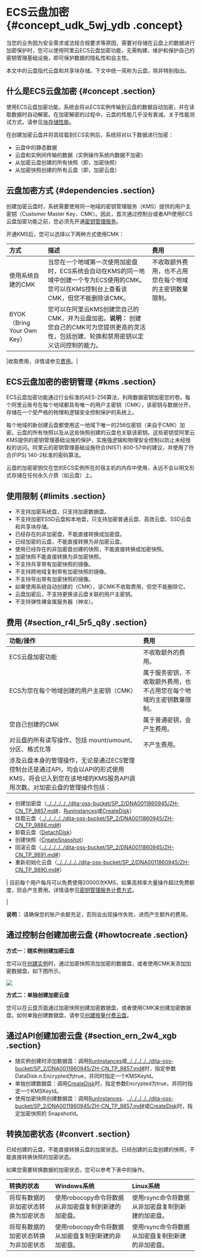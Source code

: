 # ECS云盘加密 {#concept_udk_5wj_ydb .concept}

当您的业务因为安全需求或法规合规要求等原因，需要对存储在云盘上的数据进行加密保护时，您可以使用阿里云ECS云盘加密功能，无需构建、维护和保护自己的密钥管理基础设施，即可保护数据的隐私性和自主性。

本文中的云盘指代云盘和共享块存储。下文中统一简称为云盘，除非特别指出。

## 什么是ECS云盘加密 {#concept .section}

使用ECS云盘加密功能，系统会将从ECS实例传输到云盘的数据自动加密，并在读取数据时自动解密。在加密解密的过程中，云盘的性能几乎没有衰减。关于性能测试方式，请参见[块存储性能](../../../../../cn.zh-CN/块存储/块存储性能.md#)。

在创建加密云盘并将其挂载到ECS实例后，系统将对以下数据进行加密：

-   云盘中的静态数据
-   云盘和实例间传输的数据（实例操作系统内数据不加密）
-   从加密云盘创建的所有快照（即，加密快照）
-   从加密快照创建的所有云盘（即，加密云盘）

## 云盘加密方式 {#dependencies .section}

创建加密云盘时，系统需要使用同一地域的密钥管理服务（KMS）提供的用户主密钥（Customer Master Key，CMK）。因此，首次通过控制台或者API使用ECS云盘加密功能之前，您必须先开通[密钥管理服务](https://www.aliyun.com/product/kms)。

开通KMS后，您可以选择以下两种方式使用CMK：

|方式|描述|费用|
|:-|:-|:-|
|使用系统自建的CMK|当您在一个地域第一次使用加密盘时，ECS系统会自动在KMS的同一地域中创建一个专为ECS使用的CMK。您可以在KMS控制台上查看该CMK，但您不能删除该CMK。|不收取额外费用，也不占用您在每个地域的主密钥数量限制。|
|BYOK（Bring Your Own Key）|您可以在阿里云KMS创建您自己的CMK，并为云盘加密。**说明：** 创建您自己的CMK可为您提供更高的灵活性，包括创建、轮换和禁用密钥以定义访问控制的能力。

|收取费用，详情请参见[费用](#)。|

## ECS云盘加密的密钥管理 {#kms .section}

ECS云盘加密功能通过行业标准的AES-256算法，利用数据密钥加密您的卷。每个阿里云账号在每个地域都具有唯一的用户主密钥（CMK），该密钥与数据分开，存储在一个受严格的物理和逻辑安全控制保护的系统上。

每个地域的新创建云盘都使用这一地域下唯一的256位密钥（来自于CMK）加密。云盘的所有快照以及从这些快照创建的云盘也关联该密钥。这些密钥受阿里云KMS提供的密钥管理基础设施的保护，实施强逻辑和物理安全控制以防止未经授权的访问。阿里云的密钥管理基础设施符合\(NIST\) 800-57中的建议，并使用了符合\(FIPS\) 140-2标准的密码算法。

云盘的加密密钥仅在您的ECS实例所在的宿主机的内存中使用，永远不会以明文形式存储在任何永久介质（如云盘）上。

## 使用限制 {#limits .section}

-   不支持加密系统盘，只支持加密数据盘。
-   不支持加密ESSD云盘和本地盘，只支持加密普通云盘、高效云盘、SSD云盘和共享块存储。
-   已经存在的非加密盘，不能直接转换成加密盘。
-   已经加密的云盘，不能直接转换为非加密云盘。
-   使用已经存在的非加密盘创建的快照，不能直接转换成加密快照。
-   加密快照不能直接转换为非加密快照。
-   不支持共享带有加密快照的镜像。
-   不支持跨地域复制带有加密快照的镜像。
-   不支持导出带有加密快照的镜像。
-   如果使用系统自动创建的（CMK），该CMK不收取费用，但您不能删除它。
-   云盘加密后，不支持更换该云盘关联的用户主密钥。
-   不支持弹性裸金属服务器（神龙）。

## 费用 {#section_r4l_5r5_q8y .section}

|功能/操作|费用|
|:----|:-|
|ECS云盘加密功能|不收取额外的费用。|
|ECS为您在每个地域创建的用户主密钥（CMK）|属于服务密钥，不收取额外费用，也不占用您在每个地域的主密钥数量限制。|
|您自己创建的CMK|属于普通密钥，会产生费用。|
|对云盘的所有读写操作，包括 mount/umount、分区、格式化等|不产生费用。|
|涉及云盘本身的管理操作，无论是通过ECS管理控制台还是通过API，均会以API的形式使用KMS，将会记入到您在该地域的KMS服务API调用次数。对加密云盘的管理操作包括：

-   创建加密盘（[../../../../../dita-oss-bucket/SP\_2/DNA0011860945/ZH-CN\_TP\_9857.md\#](../../../../../cn.zh-CN/API参考/实例/CreateInstance.md#)、[RunInstances](../../../../../cn.zh-CN/API参考/实例/RunInstances.md#)或[CreateDisk](../../../../../cn.zh-CN/API参考/磁盘/CreateDisk.md#)）
-   挂载云盘（[../../../../../dita-oss-bucket/SP\_2/DNA0011860945/ZH-CN\_TP\_9886.md\#](../../../../../cn.zh-CN/API参考/磁盘/AttachDisk.md#)\)
-   卸载云盘（[DetachDisk](../../../../../cn.zh-CN/API参考/磁盘/DetachDisk.md#)）
-   创建快照（[CreateSnapshot](../../../../../cn.zh-CN/API参考/快照/CreateSnapshot.md#)）
-   回滚云盘（[../../../../../dita-oss-bucket/SP\_2/DNA0011860945/ZH-CN\_TP\_9891.md\#](../../../../../cn.zh-CN/API参考/磁盘/ResetDisk.md#)）
-   重新初始化云盘（[../../../../../dita-oss-bucket/SP\_2/DNA0011860945/ZH-CN\_TP\_9890.md\#](../../../../../cn.zh-CN/API参考/磁盘/ReInitDisk.md#)）

 | 目前每个用户每月可以免费使用20000次KMS，如果高频率大量操作超过免费额度，则会产生费用。详情请参见[密钥管理服务计费方式](https://help.aliyun.com/document_detail/52608.html)。

 |

**说明：** 请确保您的账户余额充足，否则会出现操作失败，进而产生额外的费用。

## 通过控制台创建加密云盘 {#howtocreate .section}

**方式一：随实例创建加密云盘**

您可以在[创建实例](../../../../../cn.zh-CN/实例/实例生命周期/创建实例/使用向导创建实例.md#)时，通过加密快照添加加密的数据盘，或者使用CMK来添加加密数据盘，如下图所示。

![](http://static-aliyun-doc.oss-cn-hangzhou.aliyuncs.com/assets/img/127723/155142804239704_zh-CN.png)

**方式二：单独创建加密云盘**

您可以在云盘页面通过加密快照创建加密数据盘，或者使用CMK来创建加密数据盘。如何单独创建数据盘，请参见[创建按量付费云盘](../../../../../cn.zh-CN/块存储/云盘/创建云盘/创建按量付费云盘.md#)。

## 通过API创建加密云盘 {#section_ern_2w4_xgb .section}

-   随实例创建时添加数据盘：调用[RunInstances](../../../../../cn.zh-CN/API参考/实例/RunInstances.md#)或[../../../../../dita-oss-bucket/SP\_2/DNA0011860945/ZH-CN\_TP\_9857.md\#](../../../../../cn.zh-CN/API参考/实例/CreateInstance.md#)时，指定参数DataDisk.n.Encrypted为true，并同时指定一个KMSKeyId。
-   单独创建数据盘：调用[CreateDisk](../../../../../cn.zh-CN/API参考/磁盘/CreateDisk.md#)时，指定参数Encrypted为true，并同时指定一个KMSKeyId。
-   使用加密快照创建数据盘：调用[RunInstances](../../../../../cn.zh-CN/API参考/实例/RunInstances.md#)、[../../../../../dita-oss-bucket/SP\_2/DNA0011860945/ZH-CN\_TP\_9857.md\#](../../../../../cn.zh-CN/API参考/实例/CreateInstance.md#)或[CreateDisk](../../../../../cn.zh-CN/API参考/磁盘/CreateDisk.md#)时，指定加密快照的 SnapshotId。

## 转换加密状态 {#convert .section}

已经创建的云盘，不能直接转换云盘的加密状态。已经创建的云盘创建的快照，不能直接转换快照的加密状态。

如果您需要转换数据的加密状态，您可以参考下表中的操作。

|转换的状态|Windows系统|Linux系统|
|:----|:--------|:------|
|将现有数据的非加密状态转换为加密状态|使用robocopy命令将数据从非加密盘复制到新建的加密盘。|使用rsync命令将数据从非加密盘复制到新建的加密盘。|
|将现有数据的加密状态转换为非加密状态|使用robocopy命令将数据从加密盘复制到新建的非加密盘。|使用rsync命令将数据从加密盘复制到新建的非加密盘。|

